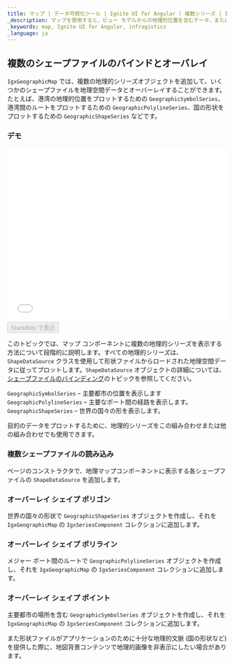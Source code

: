 ```yaml
---
title: マップ | データ可視化ツール | Ignite UI for Angular | 複数シリーズ | Infragistics
_description: マップを使用すると、ビュー モデルからの地理的位置を含むデータ、またはシェープ ファイルから地理的画像マップにロードされた地理空間データを表示できます。
_keywords: map, Ignite UI for Angular, infragistics
_language: ja
---
```


## 複数のシェープファイルのバインドとオーバレイ

`IgxGeographicMap` では、複数の地理的シリーズオブジェクトを追加して、いくつかのシェープファイルを地理空間データとオーバーレイすることができます。たとえば、港湾の地理的位置をプロットするための `GeographicSymbolSeries`、港湾間のルートをプロットするための `GeographicPolylineSeries`、国の形状をプロットするための `GeographicShapeSeries` などです。

### デモ

<div class="sample-container" style="height: 400px">
    <iframe id="geo-map-binding-multiple-shapes-iframe" src='{environment:demosBaseUrl}/maps/geo-map-binding-multiple-shapes' width="100%" height="100%" seamless frameBorder="0" onload="onSampleIframeContentLoaded(this);"></iframe>
</div>
<div>
    <button data-localize="stackblitz" disabled class="stackblitz-btn"   data-iframe-id="geo-map-binding-multiple-shapes-iframe" data-demos-base-url="{environment:demosBaseUrl}">StackBlitz で表示
    </button>
</div>

<div class="divider--half"></div>

このトピックでは、マップ コンポーネントに複数の地理的シリーズを表示する方法について段階的に説明します。すべての地理的シリーズは、`ShapeDataSource` クラスを使用して形状ファイルからロードされた地理空間データに従ってプロットします。`ShapeDataSource` オブジェクトの詳細については、[シェープファイルのバインディング](map_binding_geographic_shape_files.md)のトピックを参照してください。

`GeographicSymbolSeries` – 主要都市の位置を表示します
`GeographicPolylineSeries` – 主要なポート間の経路を表示します。
`GeographicShapeSeries` – 世界の国々の形を表示します。

目的のデータをプロットするために、地理的シリーズをこの組み合わせまたは他の組み合わせでも使用できます。

### 複数シェープファイルの読み込み

ページのコンストラクタで、地理マップコンポーネントに表示する各シェープファイルの `ShapeDataSource` を追加します。

### オーバーレイ シェイプ ポリゴン

世界の国々の形状で `GeographicShapeSeries` オブジェクトを作成し、それを `IgxGeographicMap` の `IgxSeriesComponent` コレクションに追加します。

### オーバーレイ シェイプ ポリライン

メジャー ポート間のルートで `GeographicPolylineSeries` オブジェクトを作成し、それを `IgxGeographicMap` の `IgxSeriesComponent` コレクションに追加します。

### オーバーレイ シェイプ ポイント

主要都市の場所を含む `GeographicSymbolSeries` オブジェクトを作成し、それを `IgxGeographicMap` の `IgxSeriesComponent` コレクションに追加します。

また形状ファイルがアプリケーションのために十分な地理的文脈 (国の形状など) を提供した際に、地図背景コンテンツで地理的画像を非表示にしたい場合があります。
